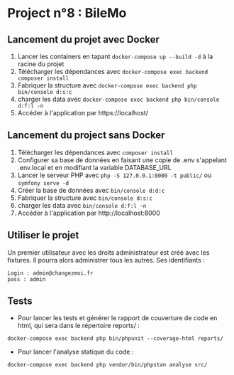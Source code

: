 # Project n°8 : BileMo

## Lancement du projet avec Docker

1. Lancer les containers en tapant `docker-compose up --build -d` à la racine du projet
2. Télécharger les dépendances avec `docker-compose exec backend composer install`
3. Fabriquer la structure avec `docker-compose exec backend php bin/console d:s:c`
4. charger les data avec `docker-compose exec backend php bin/console d:f:l -n`
5. Accéder à l'application par https://localhost/

## Lancement du project sans Docker

1. Télécharger les dépendances avec `composer install`
2. Configurer sa base de données en faisant une copie de .env s'appelant .env.local et en modifiant la variable
   DATABASE_URL
3. Lancer le serveur PHP avec `php -S 127.0.0.1:8000 -t public/` ou `symfony serve -d`
4. Créer la base de données avec `bin/console d:d:c`
5. Fabriquer la structure avec `bin/console d:s:c`
6. charger les data avec `bin/console d:f:l -n`
7. Accéder à l'application par http://localhost:8000

## Utiliser le projet

Un premier utilisateur avec les droits administrateur est créé avec les fixtures. Il pourra alors administrer tous les
autres. Ses identifiants :

```
Login : admin@changezmoi.fr
pass : admin
```

## Tests

* Pour lancer les tests et générer le rapport de couverture de code en html, qui sera dans le répertoire reports/ :

`docker-compose exec backend php bin/phpunit --coverage-html reports/`

* Pour lancer l'analyse statique du code :

`docker-compose exec backend php vendor/bin/phpstan analyse src/`